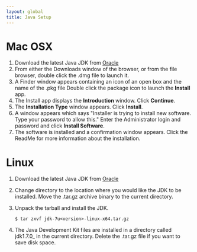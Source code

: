 ```yaml
---
layout: global
title: Java Setup
---
```


# Mac OSX

1.  Download the latest Java JDK from
    [Oracle](http://www.oracle.com/technetwork/java/javase/downloads/index.html)
2.  From either the Downloads window of the browser, or from the file
    browser, double click the .dmg file to launch it.
3.  A Finder window appears containing an icon of an open box and the
    name of the .pkg file Double click the package icon to launch the
    **Install** app.
4.  The Install app displays the **Introduction** window. Click
    **Continue**.
5.  The **Installation Type** window appears. Click **Install**.
6.  A window appears which says "Installer is trying to install new
    software. Type your password to allow this." Enter the Administrator
    login and password and click **Install Software**.
7.  The software is installed and a confirmation window appears. Click
    the ReadMe for more information about the installation.

# Linux

1.  Download the latest Java JDK from
    [Oracle](http://www.oracle.com/technetwork/java/javase/downloads/index.html)
2.  Change directory to the location where you would like the JDK to be
    installed. Move the .tar.gz archive binary to the current directory.
3.  Unpack the tarball and install the JDK.

    `$ tar zxvf jdk-7u<version>-linux-x64.tar.gz`

4.  The Java Development Kit files are installed in a directory called jdk1.7.0\_ in the current
directory. Delete the .tar.gz file if you want to save disk space.
